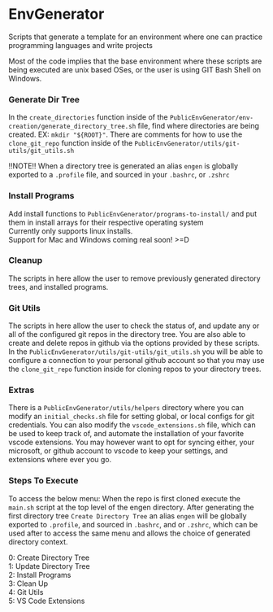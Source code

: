 # EnvGenerator
Scripts that generate a template for an environment where one can practice programming languages and write projects

Most of the code implies that the base environment where these scripts are being executed are unix based OSes,
or the user is using GIT Bash Shell on Windows.

### Generate Dir Tree
In the `create_directories` function inside of the
`PublicEnvGenerator/env-creation/generate_directory_tree.sh` file,
find where directories are being created. EX: `mkdir "${ROOT}"`.
There are comments for how to use the `clone_git_repo` function inside of the
`PublicEnvGenerator/utils/git-utils/git_utils.sh`

!!NOTE!! When a directory tree is generated an alias `engen` is globally exported to a `.profile` file, and sourced in your `.bashrc`, or `.zshrc`

### Install Programs
Add install functions to `PublicEnvGenerator/programs-to-install/` and put them in install arrays for their respective operating system<br/>
Currently only supports linux installs.<br/>
Support for Mac and Windows coming real soon! >=D

### Cleanup
The scripts in here allow the user to remove previously generated directory trees, and installed programs.

### Git Utils
The scripts in here allow the user to check the status of, and update any or all of the configured git repos in the directory tree.
You are also able to create and delete repos in github via the options provided by these scripts.
In the `PublicEnvGenerator/utils/git-utils/git_utils.sh` you will be able to configure a connection to your personal github account
so that you may use the `clone_git_repo` function inside for cloning repos to your directory trees.

### Extras
There is a `PublicEnvGenerator/utils/helpers` directory where you can modify an `initial_checks.sh` file for setting global, or local configs for git credentials.
You can also modify the `vscode_extensions.sh` file, which can be used to keep track of, and automate the installation of your favorite vscode extensions.
You may however want to opt for syncing either, your microsoft, or github account to vscode to keep your settings, and extensions where ever you go.

### Steps To Execute
To access the below menu:
When the repo is first cloned execute the `main.sh` script at the top level of the engen directory. After generating the first directory tree `Create Directory Tree` 
an alias `engen` will be globally exported to `.profile`, and sourced in `.bashrc`, and or `.zshrc`, which can be used after to access the same menu and allows the 
choice of generated directory context.

0: Create Directory Tree<br/>
1: Update Directory Tree<br/>
2: Install Programs<br/>
3: Clean Up<br/>
4: Git Utils<br/>
5: VS Code Extensions
